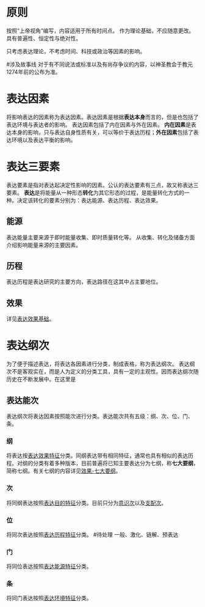 # 原则
按照“上帝视角”编写，内容适用于所有时间点。
作为理论基础，不应随意更改。
具有普遍性、恒定性与绝对性。

只考虑表达理论，不考虑时间、科技或政治等因素的影响。

#涉及故事线 对于有不同说法或标准以及有尚存争议的内容，以神圣教会于教元1274年前的公布为准。
# 表达因素
将影响表达的因素称为表达因素。表达因素是根据**表达本身**而言的，但是也包括了表达环境与表达者的影响。
表达因素包括了内在因素与外在因素。
**内在因素**是表达本身的影响，只与表达自身性质有关，可以等价于表达历程；**外在因素**包括了表达环境以及表达平衡的影响。

# 表达三要素
表达要素是指对表达起决定性影响的因素。公认的表达要素有三点，故又称表达三要素。
**表达**是将能量从一种形态**转化**为其它形态的过程，是能量转化方式的一种。决定该转化的要素分别为：表达能源、表达历程、表达效果。
## 能源
表达能量主要来源于即时能量收集、即时质量转化等。
从收集、转化及储备方面介绍影响能量来源的主要因素。
## 历程
表达历程是表达研究的主要方向，表达路径在这其中占主要地位。
## 效果
详见[表达效果基础](效果/基础.md#七大要纲)。

# **表达纲次**
为了便于描述表达，将表达各因素进行分类，制成表格，称为表达纲次。
表达纲次不是客观实在，而是人为定义的分类工具，具有一定的主观性。因而表达纲次随历史在不断发展中。在这里是
## 表达能次
表达纲次将表达因素按照能次进行分类。表达能次共有五级：纲、次、位、门、条。
### 纲
将表达按[表达效果特征](效果/基础.md#效果特征)分类。同纲表达带有相同特征，通常也具有相似的表达历程。对纲的分类有着多种版本，目前普遍将已知主要表达分为七纲，称**七大要纲**，简称七纲。有关七纲的内容详见[效果-七大要纲](效果/基础.md#七大要纲)。
### 次
将同纲表达按照[表达目的特征](效果/基础.md#目的特征)分类。目前只分为[意识次](效果/意识.md#意识次)以及[支配次](效果/支配.md#支配次)。
### 位
将同次表达按照[表达历程特征](历程/基础.md#历程特征)分类。
#待处理 一般、激化、链解、预表达
### 门
将同位表达按照[表达能源特征](能源/第一章%20基础.md#能源特征)分类。
### 条
将同门表达按照[表达环境特征](历程/环境.md#环境特征)分类。